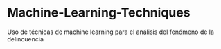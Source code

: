 # Machine-Learning-Techniques
Uso de técnicas de machine learning para el análisis del fenómeno de la delincuencia
